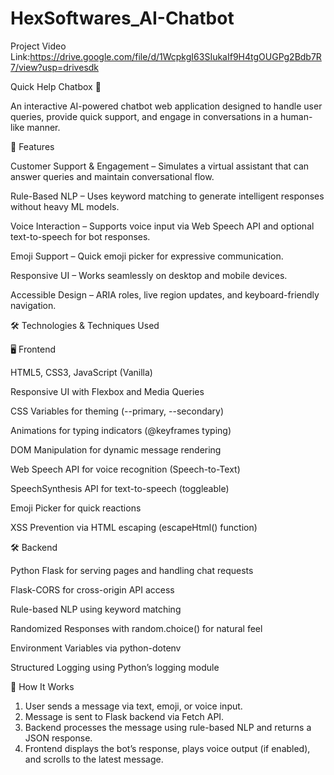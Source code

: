 # HexSoftwares_AI-Chatbot

Project Video Link:https://drive.google.com/file/d/1WcpkgI63SIukaIf9H4tgOUGPg2Bdb7R7/view?usp=drivesdk

Quick Help Chatbox 🤖

An interactive AI-powered chatbot web application designed to handle user queries, provide quick support, and engage in conversations in a human-like manner.

📌 Features

Customer Support & Engagement – Simulates a virtual assistant that can answer queries and maintain conversational flow.

Rule-Based NLP – Uses keyword matching to generate intelligent responses without heavy ML models.

Voice Interaction – Supports voice input via Web Speech API and optional text-to-speech for bot responses.

Emoji Support – Quick emoji picker for expressive communication.

Responsive UI – Works seamlessly on desktop and mobile devices.

Accessible Design – ARIA roles, live region updates, and keyboard-friendly navigation.


🛠 Technologies & Techniques Used

🖥️ Frontend

HTML5, CSS3, JavaScript (Vanilla)

Responsive UI with Flexbox and Media Queries

CSS Variables for theming (--primary, --secondary)

Animations for typing indicators (@keyframes typing)

DOM Manipulation for dynamic message rendering

Web Speech API for voice recognition (Speech-to-Text)

SpeechSynthesis API for text-to-speech (toggleable)

Emoji Picker for quick reactions

XSS Prevention via HTML escaping (escapeHtml() function)

🛠 Backend

Python Flask for serving pages and handling chat requests

Flask-CORS for cross-origin API access

Rule-based NLP using keyword matching


Randomized Responses with random.choice() for natural feel

Environment Variables via python-dotenv

Structured Logging using Python’s logging module

🚀 How It Works

1. User sends a message via text, emoji, or voice input.
2. Message is sent to Flask backend via Fetch API.
3. Backend processes the message using rule-based NLP and returns a JSON response.
4. Frontend displays the bot’s response, plays voice output (if enabled), and scrolls to the latest message.
